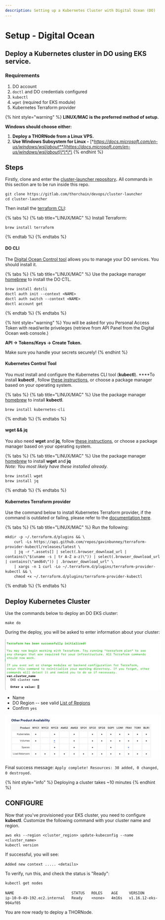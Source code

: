 ```yaml
---
description: Setting up a Kubernetes Cluster with Digital Ocean (DO)
---
```


# Setup - Digital Ocean

## **Deploy a Kubernetes cluster in DO using EKS service.**

### **Requirements**

1. DO account
2. `doctl` and DO credentials configured
3. `kubectl`
4. `wget` \(required for EKS module\)
5. Kubernetes Terraform provider

{% hint style="warning" %}
**LINUX/MAC is the preferred method of setup.**

 **Windows should choose either:**

1. **Deploy a THORNode from a Linux VPS.**
2. **Use Windows Subsystem for Linux -** [**https://docs.microsoft.com/en-us/windows/wsl/about**](https://docs.microsoft.com/en-us/windows/wsl/about)\*\*\*\*
{% endhint %}

## **Steps**

Firstly, clone and enter the [cluster-launcher repository](https://gitlab.com/thorchain/devops/cluster-launcher)**.** All commands in this section are to be run inside this repo. 

```text
git clone https://gitlab.com/thorchain/devops/cluster-launcher
cd cluster-launcher
```

Then install the [terraform CLI](https://www.terraform.io):

{% tabs %}
{% tab title="LINUX/MAC" %}
Install Terraform:

```text
brew install terraform
```
{% endtab %}
{% endtabs %}

#### **DO CLI**

The [Digital Ocean Control tool](https://www.digitalocean.com/docs/apis-clis/doctl/how-to/install/) allows you to manage your DO services. You should install it. 

{% tabs %}
{% tab title="LINUX/MAC" %}
Use the package manager [homebrew](https://formulae.brew.sh/) to install the DO CTL.

```text
brew install dotcli
doctl auth init --context <NAME>
doctl auth switch --context <NAME>
doctl account get
```
{% endtab %}
{% endtabs %}

{% hint style="warning" %}
You will be asked for you Personal Access Token with read/write priveleges \(retrieve from API Panel from the Digital Ocean web console.\)  
  
**API -&gt; Tokens/Keys -&gt; Create Token.**  
  
Make sure you handle your secrets securely!
{% endhint %}

#### Kubernetes Control Tool

You must install and configure the Kubernetes CLI tool \(**kubectl**\). ****To install **kubectl** , follow [these instructions](https://kubernetes.io/docs/tasks/tools/install-kubectl/), or choose a package manager based on your operating system.

{% tabs %}
{% tab title="LINUX/MAC" %}
Use the package manager [homebrew](https://formulae.brew.sh/) to install **kubectl**.

```text
brew install kubernetes-cli
```
{% endtab %}
{% endtabs %}

#### **wget && jq**

You also need **wget** and **jq**, follow [these instructions](https://www.gnu.org/software/wget/), or choose a package manager based on your operating system.

{% tabs %}
{% tab title="LINUX/MAC" %}
Use the package manager [homebrew](https://formulae.brew.sh/) to install **wget** and **jq**   
_Note: You most likely have these installed already._ 

```text
brew install wget 
brew install jq
```
{% endtab %}
{% endtabs %}

####  **Kubernetes Terraform provider**

Use the command below to install Kubernetes Terraform provider, if the command is outdated or failing, please refer to the [documentation here](https://gavinbunney.github.io/terraform-provider-kubectl/docs/provider.html).

{% tabs %}
{% tab title="LINUX/MAC" %}
Run the following:

```text
mkdir -p ~/.terraform.d/plugins && \
    curl -Ls https://api.github.com/repos/gavinbunney/terraform-provider-kubectl/releases/latest \
    | jq -r ".assets[] | select(.browser_download_url | contains(\"$(uname -s | tr A-Z a-z)\")) | select(.browser_download_url | contains(\"amd64\")) | .browser_download_url" \
    | xargs -n 1 curl -Lo ~/.terraform.d/plugins/terraform-provider-kubectl && \
    chmod +x ~/.terraform.d/plugins/terraform-provider-kubectl
```
{% endtab %}
{% endtabs %}

## **Deploy Kubernetes Cluster**

Use the commands below to deploy an DO EKS cluster:

```text
make do
```

During the deploy, you will be asked to enter information about your cluster:

![](../../.gitbook/assets/image%20%2820%29.png)

* Name
* DO Region -- see valid [List of Regions](https://www.digitalocean.com/docs/platform/availability-matrix/#other-product-availability)
* Confirm `yes`

![Kubernetes Availability \(note, use lower-case in the terminal\)](../../.gitbook/assets/image%20%2830%29.png)

Final success message: `Apply complete! Resources: 30 added, 0 changed, 0 destroyed.`

{% hint style="info" %}
Deploying a cluster takes ~10 minutes
{% endhint %}

## CONFIGURE

Now that you've provisioned your EKS cluster, you need to configure **kubectl**. Customize the following command with your cluster name and region. 

```text
aws eks --region <cluster_region> update-kubeconfig --name <cluster_name>
kubectl version
```

If successful, you will see:

 `Added new context ..... <details>`

To verify, run this, and check the status is "Ready":

```text
kubectl get nodes

NAME                          STATUS   ROLES    AGE     VERSION
ip-10-0-49-192.ec2.internal   Ready    <none>   4m16s   v1.16.12-eks-904af05
```

You are now ready to deploy a THORNode. 

